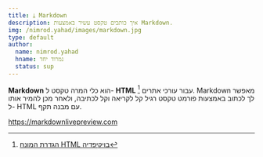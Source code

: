 ```yaml
---
title: ⤓ Markdown
description: איך כותבים טקסט עשיר באמצעות Markdown.
img: /nimrod.yahad/images/markdown.jpg
type: default
author:
  name: nimrod.yahad
  hname: נמרוד יחד
  status: sup
---
```


**Markdown** הוא כלי המרה טקסט ל- **HTML** [^1] עבור עורכי אתרים. Markdown מאפשר לך לכתוב באמצעות פורמט טקסט רגיל קל לקריאה וקל לכתיבה, ולאחר מכן להמיר אותו ל- HTML עם מבנה תקף.

https://markdownlivepreview.com

[^1]: [הגדרת המונח HTML בויקיפדיה](https://he.wikipedia.org/wiki/HTML)

<!-- ## הערות -->
<!-- [^2]: [מקור אטימולוגי של טֵלוֹס](https://www.etymonline.com/word/telos) -->

<!-- **לפיכך, Markdown הוא שני דברים:**

1. כלי תוכנה הממיר את עיצוב הטקסט הרגיל ל- HTML.
1. תחביר לעיצוב טקסט רגיל  -->

<!-- <iframe width="560" height="315" src="https://www.youtube.com/embed/rgbCcBNZcdQ" frameborder="0" allow="accelerometer; autoplay; clipboard-write; encrypted-media; gyroscope; picture-in-picture" allowfullscreen></iframe> -->

